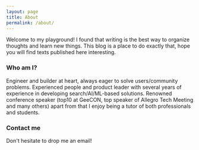 ```yaml
---
layout: page
title: About
permalink: /about/
---
```


Welcome to my playground! I found that writing is the best way to organize thoughts and learn new things. This blog is a place to do exactly that, hope you will find texts published here interesting.

### Who am I?

Engineer and builder at heart, always eager to solve users/community problems. Experienced people and product leader with several years of experience in developing search/AI/ML-based solutions. Renowned conference speaker (top10 at GeeCON, top speaker of Allegro Tech Meeting and many others) apart from that I enjoy being a tutor of both professionals and students.

### Contact me

Don't hesitate to drop me an email!
